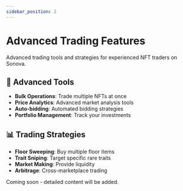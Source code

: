 ```yaml
---
sidebar_position: 2
---
```


# Advanced Trading Features

Advanced trading tools and strategies for experienced NFT traders on Sonova.

## 🔧 Advanced Tools

- **Bulk Operations**: Trade multiple NFTs at once
- **Price Analytics**: Advanced market analysis tools
- **Auto-bidding**: Automated bidding strategies
- **Portfolio Management**: Track your investments

## 📊 Trading Strategies

- **Floor Sweeping**: Buy multiple floor items
- **Trait Sniping**: Target specific rare traits
- **Market Making**: Provide liquidity
- **Arbitrage**: Cross-marketplace trading

Coming soon - detailed content will be added. 